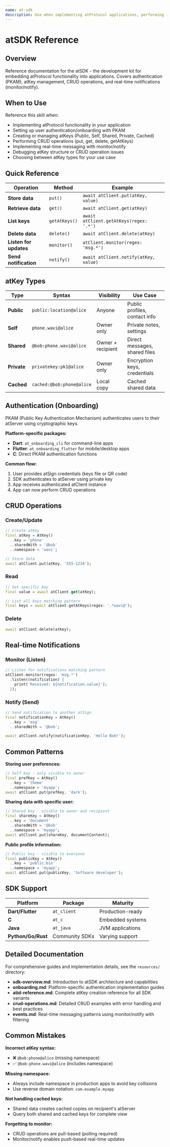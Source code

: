 ```yaml
---
name: at-sdk
description: Use when implementing atProtocol applications, performing CRUD operations on atRecords, setting up authentication/onboarding, working with different atKey types, or implementing real-time notifications - provides SDK reference and code examples for Dart, Flutter, C, and other platforms
---
```


# atSDK Reference

## Overview

Reference documentation for the atSDK - the development kit for embedding atProtocol functionality into applications. Covers authentication (PKAM), atKey management, CRUD operations, and real-time notifications (monitor/notify).

## When to Use

Reference this skill when:
- Implementing atProtocol functionality in your application
- Setting up user authentication/onboarding with PKAM
- Creating or managing atKeys (Public, Self, Shared, Private, Cached)
- Performing CRUD operations (put, get, delete, getAtKeys)
- Implementing real-time messaging with monitor/notify
- Debugging atKey structure or CRUD operation issues
- Choosing between atKey types for your use case

## Quick Reference

| Operation | Method | Example |
|-----------|--------|---------|
| **Store data** | `put()` | `await atClient.put(atKey, value)` |
| **Retrieve data** | `get()` | `await atClient.get(atKey)` |
| **List keys** | `getAtKeys()` | `await atClient.getAtKeys(regex: '.*')` |
| **Delete data** | `delete()` | `await atClient.delete(atKey)` |
| **Listen for updates** | `monitor()` | `atClient.monitor(regex: 'msg.*')` |
| **Send notification** | `notify()` | `await atClient.notify(atKey, value)` |

## atKey Types

| Type | Syntax | Visibility | Use Case |
|------|--------|-----------|----------|
| **Public** | `public:location@alice` | Anyone | Public profiles, contact info |
| **Self** | `phone.wavi@alice` | Owner only | Private notes, settings |
| **Shared** | `@bob:phone.wavi@alice` | Owner + recipient | Direct messages, shared files |
| **Private** | `privatekey:pk1@alice` | Owner only | Encryption keys, credentials |
| **Cached** | `cached:@bob:phone@alice` | Local copy | Cached shared data |

## Authentication (Onboarding)

PKAM (Public Key Authentication Mechanism) authenticates users to their atServer using cryptographic keys.

**Platform-specific packages:**
- **Dart**: `at_onboarding_cli` for command-line apps
- **Flutter**: `at_onboarding_flutter` for mobile/desktop apps
- **C**: Direct PKAM authentication functions

**Common flow:**
1. User provides atSign credentials (keys file or QR code)
2. SDK authenticates to atServer using private key
3. App receives authenticated atClient instance
4. App can now perform CRUD operations

## CRUD Operations

### Create/Update
```dart
// Create atKey
final atKey = AtKey()
  ..key = 'phone'
  ..sharedWith = '@bob'
  ..namespace = 'wavi';

// Store data
await atClient.put(atKey, '555-1234');
```

### Read
```dart
// Get specific key
final value = await atClient.get(atKey);

// List all keys matching pattern
final keys = await atClient.getAtKeys(regex: '.*wavi@');
```

### Delete
```dart
await atClient.delete(atKey);
```

## Real-time Notifications

### Monitor (Listen)
```dart
// Listen for notifications matching pattern
atClient.monitor(regex: 'msg.*')
  .listen((notification) {
    print('Received: ${notification.value}');
  });
```

### Notify (Send)
```dart
// Send notification to another atSign
final notificationKey = AtKey()
  ..key = 'msg'
  ..sharedWith = '@bob';

await atClient.notify(notificationKey, 'Hello Bob!');
```

## Common Patterns

**Storing user preferences:**
```dart
// Self key - only visible to owner
final prefKey = AtKey()
  ..key = 'theme'
  ..namespace = 'myapp';
await atClient.put(prefKey, 'dark');
```

**Sharing data with specific user:**
```dart
// Shared key - visible to owner and recipient
final shareKey = AtKey()
  ..key = 'document'
  ..sharedWith = '@bob'
  ..namespace = 'myapp';
await atClient.put(shareKey, documentContent);
```

**Public profile information:**
```dart
// Public key - visible to everyone
final publicKey = AtKey()
  ..key = 'public:bio'
  ..namespace = 'myapp';
await atClient.put(publicKey, 'Software developer');
```

## SDK Support

| Platform | Package | Maturity |
|----------|---------|----------|
| **Dart/Flutter** | `at_client` | Production-ready |
| **C** | `at_c` | Embedded systems |
| **Java** | `at_java` | JVM applications |
| **Python/Go/Rust** | Community SDKs | Varying support |

## Detailed Documentation

For comprehensive guides and implementation details, see the `resources/` directory:

- **sdk-overview.md**: Introduction to atSDK architecture and capabilities
- **onboarding.md**: Platform-specific authentication implementation guides
- **atid-reference.md**: Complete atKey creation reference for all SDK variants
- **crud-operations.md**: Detailed CRUD examples with error handling and best practices
- **events.md**: Real-time messaging patterns using monitor/notify with filtering

## Common Mistakes

**Incorrect atKey syntax:**
- ❌ `@bob:phone@alice` (missing namespace)
- ✅ `@bob:phone.wavi@alice` (includes namespace)

**Missing namespace:**
- Always include namespace in production apps to avoid key collisions
- Use reverse domain notation: `com.example.myapp`

**Not handling cached keys:**
- Shared data creates cached copies on recipient's atServer
- Query both shared and cached keys for complete view

**Forgetting to monitor:**
- CRUD operations are pull-based (polling required)
- Monitor/notify enables push-based real-time updates
